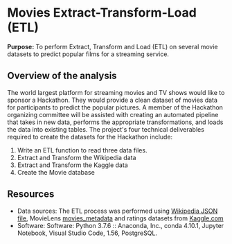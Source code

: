# Movies Extract-Transform-Load (ETL)
**Purpose:** To perform Extract, Transform and Load (ETL) on several movie datasets to predict popular films for a streaming service. <br />
## Overview of the analysis
The world largest platform for streaming movies and TV shows would like to sponsor a Hackathon. They would provide a clean dataset of movies data for participants to predict the popular pictures. A member of the Hackathon organizing committee will be assisted with creating an automated pipeline that takes in new data, performs the appropriate transformations, and loads the data into existing tables. The project's four technical deliverables required to create the datasets for the Hackathon include:

1. Write an ETL function to read three data files.
2. Extract and Transform the Wikipedia data
3. Extract and Transform the Kaggle data
4. Create the Movie database

## Resources
- Data sources: The ETL process was performed using [Wikipedia JSON file](https://github.com/aobasuyi/Movies-ETL/blob/main/Resources/wikipedia-movies.json), MovieLens [movies_metadata](https://github.com/aobasuyi/Movies-ETL/blob/main/Resources/movies_metadata.csv) and ratings datasets from [Kaggle.com](https://www.kaggle.com/account/login?titleType=dataset-downloads&showDatasetDownloadSkip=False&messageId=datasetsWelcome&returnUrl=%2Frounakbanik%2Fthe-movies-dataset%3Fresource%3Ddownload) 
- Software: Software: Python 3.7.6 :: Anaconda, Inc., conda 4.10.1, Jupyter Notebook, Visual Studio Code, 1.56, PostgreSQL.
